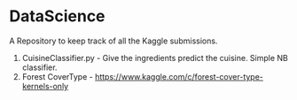 # DataScience

A Repository to keep track of all the Kaggle submissions.

1. CuisineClassifier.py - Give the ingredients predict the cuisine. Simple NB classifier.
2. Forest CoverType - https://www.kaggle.com/c/forest-cover-type-kernels-only
